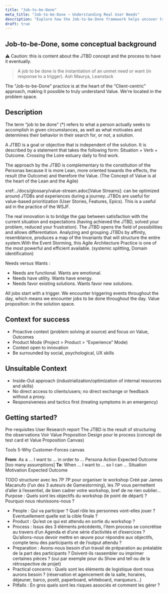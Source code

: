 ```yaml
---
title: "Job-to-be-Done"
meta_title: "Job-to-be-Done – Understanding Real User Needs"
description: "Explore how the Job-to-be-Done framework helps uncover true user motivations and design value-driven products by focusing on outcomes over assumptions."
draft: true
---
```


## Job-to-be-Done, some conceptual background

⚠️ Caution: this is content about the JTBD concept and the process to have it eventually.

> A job to be done is the instantiation of an unmet need or want (in response to a trigger). Ash Maurya, Leanstack

The "Job-to-be-Done" practice is at the heart of the “Client-centric” approach, making it possible to truly understand Value.
We're located in the problem space.

## Description

The term “job to be done” (*) refers to what a person actually seeks to accomplish in given circumstances, as well as what motivates and determines their behavior in their search for, or not, a solution.

A JTBD is a goal or objective that is independent of the solution. It is described by a statement that takes the following form: Situation + Verb + Outcome. Crossing the Loire estuary daily to find work.

The approach by the JTBD is complementary to the constitution of the Personas because it is more Lean, more oriented towards the effects, the result (the Outcome) and therefore the Value. (The Concept of Value is at the heart of the Lean and the Agile)

xref:../docs/glossary/value-stream.adoc[Value Streams]: can be optimized around JTDBs and experiences during a journey. JTBDs are useful for value-based prioritization (User Stories, Features, Epics). This is a useful aid in the practice of the WSJF.

The real innovation is to bridge the gap between satisfaction with the current situation and expectations (having achieved the JTBD, solved your problem, reduced your frustration). The JTBD opens the field of possibilities and allows differentiation.
Analyzing and grouping JTBDs by affinity, resemblance, produces a map of the Invariants that will structure the entire system.With the Event Storming, this Agile Architecture Practice is one of the most powerful and efficient available. (systemic splitting, Domain identification)

Needs versus Wants : 

* Needs are functional. Wants are emotional.
* Needs have utility. Wants have energy.
* Needs favor existing solutions. Wants favor new solutions.

All jobs start with a trigger.
We encounter triggering events throughout the day, which means we encounter jobs to be done throughout the day.
Value proposition: in the solution space.

## Context for success

* Proactive context (problem solving at source) and focus on Value, Outcomes
* Product Mode (Project > Product > “Experience” Mode)
* Context open to innovation
* Be surrounded by social, psychological, UX skills

## Unsuitable Context

* Inside-Out approach (industrialization/optimization of internal resources and skills)
* No direct access to clients/users; no direct exchange or feedback without a proxy.
* Responsiveness and tactics first (treating symptoms in an emergency)

## Getting started?

Pre-requisites
User Research report
The JTBD is the result of structuring the observations
Voir Value Proposition Design pour le process (concept de test card et Value Proposition Canvas)

Tools
5-Why 
Customer-Forces canvas

**From**:
As a ... I want to ... in order to ...
Persona  Action        Expected Outcome
[too many assumptions]
**To**:
When ... I want to ... so I can ... 
Situation Motivation   Expected Outcome

TODO structurer avec les 7P
7P pour organiser le workshop
Créé par James Macanufo (l’un des 3 auteurs de Gamestorming), les 7P vous permettent d’aller à l’essentiel, de bien cadrer votre workshop, bref de ne rien oublier…
Purpose : Quels sont les objectifs du workshop (le point de départ) ? Pourquoi nous réunissons-nous ?
* People : Qui va participer ? Quel rôle les personnes vont-elles jouer ? Eventuellement quelle est la cible finale ?
* Product : Qu’est ce qui est attendu en sortie du workshop ?
* Process : Issus des 3 éléments précédents, l’item process se concrétise au travers d’un Agenda et d’une série d’activités et d’exercices ? Qu’allons-nous devoir mettre en œuvre pour répondre aux objectifs, compte tenu des participants et de l’output attendu ?
* Preparation : Avons-nous besoin d’un travail de préparation au préalable de la part des participants ? Doivent-ils rassembler ou imprimer certaines pièces ? (oui par exemple pour du Show and tell ou de la rétrospective de projet)
* Practical concerns : Quels sont les éléments de logistique dont nous aurons besoin ? (réservation et agencement de la salle, horaires, déjeuner, barco, postit, paperboard, whiteboard, marqueurs…)
* Pitfalls : En gros quels sont les risques associés et comment les gérer ?

